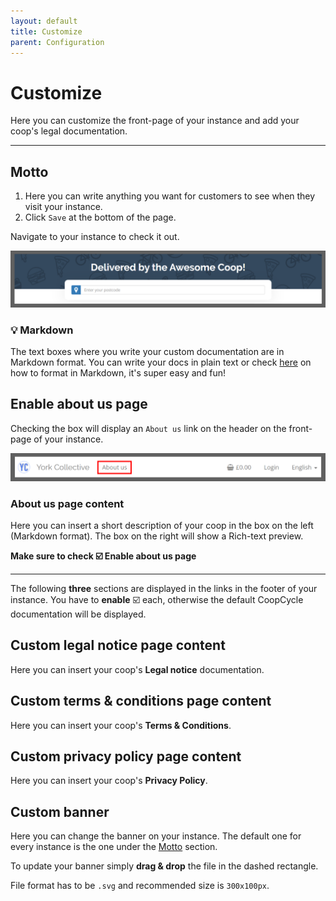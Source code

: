 ```yaml
---
layout: default
title: Customize
parent: Configuration
---
```


# Customize

<div class="alert alert-info" role="alert">
Here you can customize the front-page of your instance and add your coop's legal documentation.
</div>

---

## Motto
1. Here you can write anything you want for customers to see when they visit your instance.
2. Click `Save` at the bottom of the page.

Navigate to your instance to check it out.

![](/assets/images/2020-11-07-20-18-53.png)

<div class="alert alert-success" role="alert">
<h3 class="alert-heading">💡 Markdown</h3>The text boxes where you write your custom documentation are in Markdown format. You can write your docs in plain text or check <a href="https://www.markdownguide.org/" class="alert-link">here</a> on how to format in Markdown, it's super easy and fun!
</div>

## Enable about us page
Checking the box will display an `About us` link on the header on the front-page of your instance.

![](/assets/images/2020-11-07-20-15-52.png)

### About us page content

Here you can insert a short description of your coop in the box on the left (Markdown format). The box on the right will show a Rich-text preview.

**Make sure to check ☑️ Enable about us page**

---

<div class="alert alert-info" role="alert">
The following <strong>three</strong> sections are displayed in the links in the footer of your instance. You have to <strong>enable</strong> ☑️ each, otherwise the default CoopCycle documentation will be displayed.
</div>

## Custom legal notice page content

Here you can insert your coop's **Legal notice** documentation.

## Custom terms & conditions page content

Here you can insert your coop's **Terms & Conditions**.

## Custom privacy policy page content

Here you can insert your coop's **Privacy Policy**.

## Custom banner

Here you can change the banner on your instance. The default one for every instance is the one under the [Motto](#motto) section.

To update your banner simply **drag & drop** the file in the dashed rectangle.

File format has to be `.svg` and recommended size is `300x100px`.
